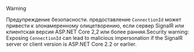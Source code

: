 > [!WARNING]
> <span data-ttu-id="261f4-101">Предупреждение безопасности. предоставление `ConnectionId` может привести к злонамеренному олицетворению, если сервер SignalR или клиентская версия ASP.NET Core 2,2 или более ранняя.</span><span class="sxs-lookup"><span data-stu-id="261f4-101">Security warning: Exposing `ConnectionId` can lead to malicious impersonation if the SignalR server or client version is ASP.NET Core 2.2 or earlier.</span></span>
